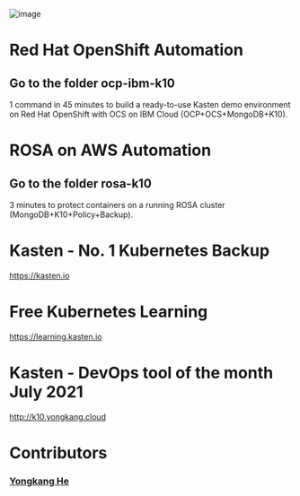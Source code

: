 ![image](https://blog.kasten.io/hs-fs/hubfs/Partner%20Images/Red%20Hat/kasten+openshift-social.png?width=500&name=kasten+openshift-social.png)

# Red Hat OpenShift Automation
## Go to the folder ocp-ibm-k10
1 command in 45 minutes to build a ready-to-use Kasten demo environment on Red Hat OpenShift with OCS on IBM Cloud (OCP+OCS+MongoDB+K10).

# ROSA on AWS Automation
## Go to the folder rosa-k10
3 minutes to protect containers on a running ROSA cluster (MongoDB+K10+Policy+Backup).

# Kasten - No. 1 Kubernetes Backup
https://kasten.io 

# Free Kubernetes Learning
https://learning.kasten.io 

# Kasten - DevOps tool of the month July 2021
http://k10.yongkang.cloud

# Contributors

### [Yongkang He](http://yongkang.cloud)




